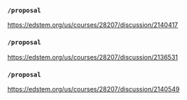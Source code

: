 ### `/proposal`
https://edstem.org/us/courses/28207/discussion/2140417
### `/proposal`
https://edstem.org/us/courses/28207/discussion/2136531
### `/proposal`
https://edstem.org/us/courses/28207/discussion/2140549
